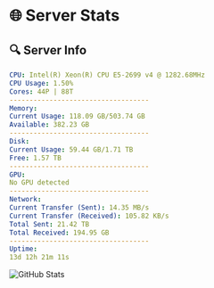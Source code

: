 # 🌐 Server Stats
## 🔍 Server Info
```yaml
CPU: Intel(R) Xeon(R) CPU E5-2699 v4 @ 1282.68MHz
CPU Usage: 1.50%
Cores: 44P | 88T
-----------------------------------
Memory:
Current Usage: 118.09 GB/503.74 GB
Available: 382.23 GB
-----------------------------------
Disk:
Current Usage: 59.44 GB/1.71 TB
Free: 1.57 TB
-----------------------------------
GPU:
No GPU detected
-----------------------------------
Network:
Current Transfer (Sent): 14.35 MB/s
Current Transfer (Received): 105.82 KB/s
Total Sent: 21.42 TB
Total Received: 194.95 GB
-----------------------------------
Uptime:
13d 12h 21m 11s
```
![GitHub Stats](https://img.shields.io/badge/Updated-2025-03-21_09:44:00-blue)